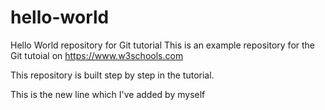 # hello-world
Hello World repository for Git tutorial
This is an example repository for the Git tutoial on https://www.w3schools.com

This repository is built step by step in the tutorial.

This is the new line which I've added by myself
